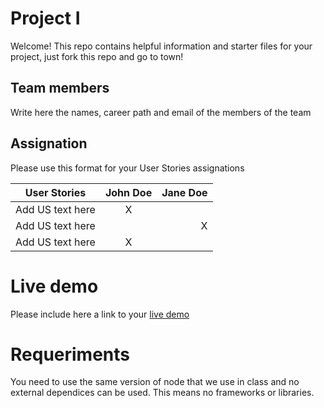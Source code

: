 # Project I

Welcome! This repo contains helpful information and starter files for your project, just fork this repo and go to town!

## Team members

Write here the names, career path and email of the members of the team

## Assignation 

Please use this format for your User Stories assignations

| User Stories     | John Doe | Jane Doe |
| ---------------- | :--: | ---: |
| Add US text here |  X   |      |
| Add US text here |      |    X |
| Add US text here |  X   |      |

# Live demo

Please include here a link to your [live demo](https://franzrivas-ksquare.github.io/project1_simon/)

# Requeriments
You need to use the same version of node that we use in class and no external dependices can be used. This means no frameworks or libraries.

